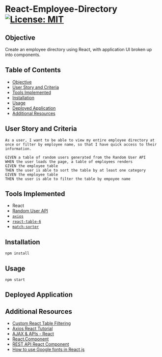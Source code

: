# React-Employee-Directory [![License: MIT](https://img.shields.io/badge/License-MIT-yellow.svg)](https://opensource.org/licenses/MIT)

## Objective
Create an employee directory using React, with application UI broken up into components.

## Table of Contents
* [Objective](#objective)
* [User Story and Criteria](#user-story-and-criteria)
* [Tools Implemented](#tools-implemented)
* [Installation](#installation)
* [Usage](#usage)
* [Deployed Application](#deployed-application)
* [Additional Resources](#additional-resources)

## User Story and Criteria

```
As a user, I want to be able to view my entire employee directory at once or filter by employee name, so that I have quick access to their information. 

GIVEN a table of random users generated from the Random User API
WHEN the user loads the page, a table of employees renders
GIVEN the employee table
THEN the user is able to sort the table by at least one category
GIVEN the employee table
THEN the user is able to filter the table by empoyee name
```

## Tools Implemented

* React
* [Random User API](https://randomuser.me/)
* [`axios`](https://www.npmjs.com/package/axios)
* [`react-table-6`](https://www.npmjs.com/package/react-table-v6)
* [`match-sorter`](https://www.npmjs.com/package/match-sorter)

## Installation

`npm install`

## Usage

`npm start`

## Deployed Application

## Additional Resources

* [Custom React Table Filtering](https://codesandbox.io/s/r40ovqp5jq?file=/index.js)
* [Axios React Tutorial](https://rapidapi.com/blog/axios-react-api-tutorial/)
* [AJAX & APIs - React](https://reactjs.org/docs/faq-ajax.html)
* [React.Component](https://reactjs.org/docs/react-component.html#setstate)
* [REST API React Component](https://www.andreasreiterer.at/rest-api-react-component/)
* [How to use Google fonts in React.js](https://stackoverflow.com/questions/40769551/how-to-use-google-fonts-in-react-js)
